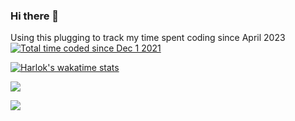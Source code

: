 ### Hi there 👋 
Using this plugging to track my time spent coding since April 2023 <a href="https://wakatime.com/@8fb71cb4-d59f-4eb5-b37c-8b1ac2e86e8b"><img src="https://wakatime.com/badge/user/8fb71cb4-d59f-4eb5-b37c-8b1ac2e86e8b.svg" alt="Total time coded since Dec 1 2021" /></a>

[![Harlok's wakatime stats](https://github-readme-stats.vercel.app/api/wakatime?username=DAndrei&layout=compact&langs_count=8&theme=dark)](https://github.com/anuraghazra/github-readme-stats)

<a href="https://wakatime.com"><img src="https://wakatime.com/share/@DAndrei/0e8bfe8b-3f82-48f5-8247-bcde199d315e.png" /></a>

<a href="https://wakatime.com"><img src="https://wakatime.com/share/@DAndrei/83a35496-e088-4009-80df-3d0ccd39c373.png" /></a>
